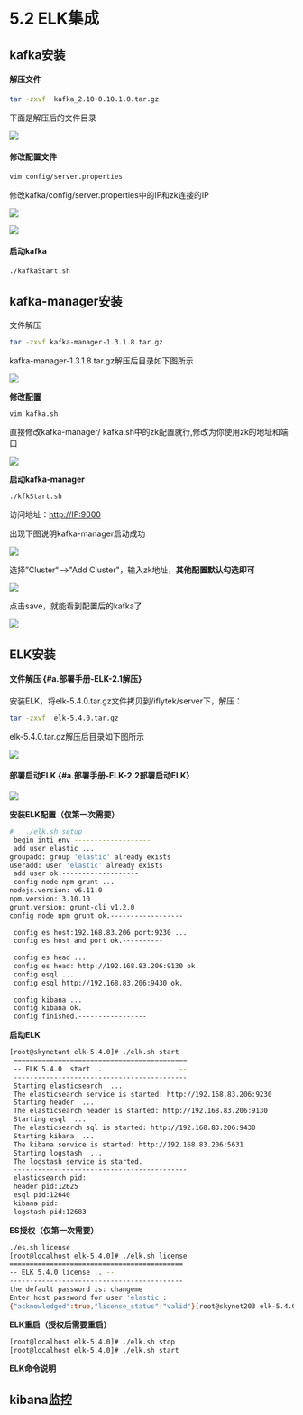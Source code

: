 # 5.2 ELK集成

## kafka安装

#### 解压文件

```bash
tar -zxvf  kafka_2.10-0.10.1.0.tar.gz
```

下面是解压后的文件目录

![](../.gitbook/assets/image%20%2825%29.png)

#### 修改配置文件

```bash
vim config/server.properties
```

 修改kafka/config/server.properties中的IP和zk连接的IP

![](../.gitbook/assets/image%20%2826%29.png)

![](../.gitbook/assets/image%20%2823%29.png)

#### 启动kafka

```bash
./kafkaStart.sh
```

## kafka-manager安装

文件解压

```bash
tar -zxvf kafka-manager-1.3.1.8.tar.gz
```

kafka-manager-1.3.1.8.tar.gz解压后目录如下图所示

![](../.gitbook/assets/image%20%2810%29.png)

**修改配置**

```text
vim kafka.sh
```

 直接修改kafka-manager/ kafka.sh中的zk配置就行,修改为你使用zk的地址和端口

![](../.gitbook/assets/image%20%2828%29.png)

**启动kafka-manager**

```bash
./kfkStart.sh
```

 访问地址：[http://IP:9000](http://IP:9000)

 出现下图说明kafka-manager启动成功

![](../.gitbook/assets/image%20%2829%29.png)

 选择”Cluster“—&gt;"Add Cluster"，输入zk地址，**其他配置默认勾选即可**

![](../.gitbook/assets/image%20%2822%29.png)

 点击save，就能看到配置后的kafka了

![](../.gitbook/assets/image%20%2811%29.png)

## ELK安装

#### **文件解压** {#a.部署手册-ELK-2.1解压}

 安装ELK，将elk-5.4.0.tar.gz文件拷贝到/iflytek/server下，解压：

```bash
tar -zxvf  elk-5.4.0.tar.gz
```

 elk-5.4.0.tar.gz解压后目录如下图所示

![](../.gitbook/assets/image%20%285%29.png)

#### **部署启动ELK** {#a.部署手册-ELK-2.2部署启动ELK}

![](../.gitbook/assets/image%20%2818%29.png)

**安装ELK配置（仅第一次需要）**

```bash
#   ./elk.sh setup
 begin inti env -------------------
 add user elastic ...
groupadd: group 'elastic' already exists
useradd: user 'elastic' already exists
 add user ok.-------------------
 config node npm grunt ...
nodejs.version: v6.11.0
npm.version: 3.10.10
grunt.version: grunt-cli v1.2.0
config node npm grunt ok.------------------
   
 config es host:192.168.83.206 port:9230 ...
 config es host and port ok.----------
   
 config es head ...
 config es head: http://192.168.83.206:9130 ok.
 config esql ...
 config esql http://192.168.83.206:9430 ok.
   
 config kibana ...
 config kibana ok.
 config finished.-----------------
```

**启动ELK**

```bash
[root@skynetant elk-5.4.0]# ./elk.sh start
 ===========================================
 -- ELK 5.4.0  start ..                   --
 -------------------------------------------
 Starting elasticsearch  ...  
 The elasticsearch service is started: http://192.168.83.206:9230
 Starting header  ...  
 The elasticsearch header is started: http://192.168.83.206:9130
 Starting esql  ...  
 The elasticsearch sql is started: http://192.168.83.206:9430
 Starting kibana  ...  
 The kibana service is started: http://192.168.83.206:5631
 Starting logstash  ...  
 The logstash service is started.
 -------------------------------------------
 elasticsearch pid:
 header pid:12625
 esql pid:12640
 kibana pid:
 logstash pid:12683
```

**ES授权（仅第一次需要）**

```bash
./es.sh license
[root@localhost elk-5.4.0]# ./elk.sh license
===========================================
-- ELK 5.4.0 license .. --
-------------------------------------------
the default password is: changeme
Enter host password for user 'elastic':
{"acknowledged":true,"license_status":"valid"}[root@skynet203 elk-5.4.0]#
```

**ELK重启（授权后需要重启）**

```bash
[root@localhost elk-5.4.0]# ./elk.sh stop
[root@localhost elk-5.4.0]# ./elk.sh start
```

**ELK命令说明**

## kibana监控

